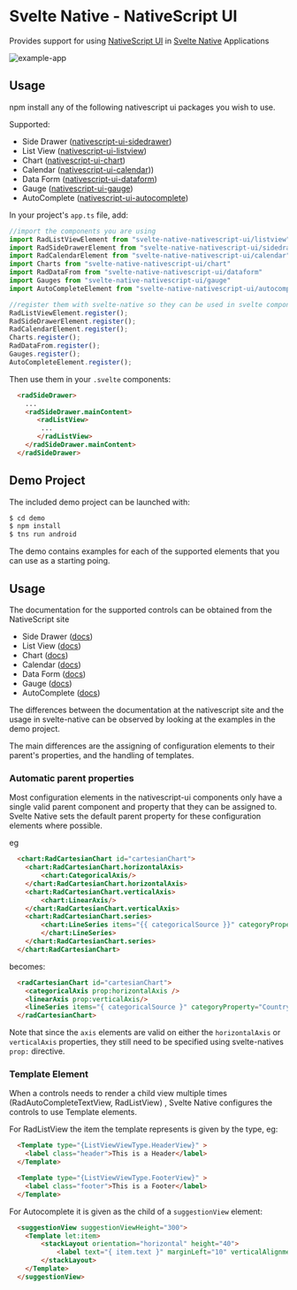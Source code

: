 # Svelte Native - NativeScript UI

Provides support for using [NativeScript UI](https://docs.nativescript.org/ui/overview#nativescript-ui-overview) in [Svelte Native](https://svelte-native.technology) Applications

![example-app](https://raw.githubusercontent.com/halfnelson/svelte-native-nativescript-ui/master/svelte-native-nativescript-ui.gif)

## Usage

npm install any of the following nativescript ui packages you wish to use.

Supported:

  * Side Drawer ([nativescript-ui-sidedrawer](https://www.npmjs.com/package/nativescript-ui-sidedrawer)) 
  * List View ([nativescript-ui-listview](https://www.npmjs.com/package/nativescript-ui-listview)) 
  * Chart ([nativescript-ui-chart](https://www.npmjs.com/package/nativescript-ui-chart))
  * Calendar ([nativescript-ui-calendar](https://www.npmjs.com/package/nativescript-ui-calendar)))
  * Data Form ([nativescript-ui-dataform](https://www.npmjs.com/package/nativescript-ui-dataform))
  * Gauge ([nativescript-ui-gauge](https://www.npmjs.com/package/nativescript-ui-gauge)) 
  * AutoComplete ([nativescript-ui-autocomplete](https://www.npmjs.com/package/nativescript-ui-autocomplete))


In your project's `app.ts` file, add:

```js
//import the components you are using
import RadListViewElement from "svelte-native-nativescript-ui/listview"
import RadSideDrawerElement from "svelte-native-nativescript-ui/sidedrawer"
import RadCalendarElement from "svelte-native-nativescript-ui/calendar"
import Charts from "svelte-native-nativescript-ui/chart"
import RadDataFrom from "svelte-native-nativescript-ui/dataform"
import Gauges from "svelte-native-nativescript-ui/gauge"
import AutoCompleteElement from "svelte-native-nativescript-ui/autocomplete"

//register them with svelte-native so they can be used in svelte components
RadListViewElement.register();
RadSideDrawerElement.register();
RadCalendarElement.register();
Charts.register();
RadDataFrom.register();
Gauges.register();
AutoCompleteElement.register();
```

Then use them in your `.svelte` components: 

```html
  <radSideDrawer>
    ...
    <radSideDrawer.mainContent>
       <radListView>
        ...
       </radListView>
    </radSideDrawer.mainContent>  
  </radSideDrawer>
```

## Demo Project

The included demo project can be launched with:

```sh
$ cd demo
$ npm install
$ tns run android
```

The demo contains examples for each of the supported elements that you can use as a starting poing.


## Usage

The documentation for the supported controls can be obtained from the NativeScript site

  * Side Drawer ([docs](https://docs.nativescript.org/ui/components/SideDrawer/overview))
  * List View  ([docs](https://docs.nativescript.org/ui/components/RadListView))
  * Chart ([docs](https://docs.nativescript.org/ui/components/Chart))
  * Calendar  ([docs](https://docs.nativescript.org/ui/components/Calendar))
  * Data Form  ([docs](https://docs.nativescript.org/ui/components/DataForm/dataform-overview))
  * Gauge  ([docs](https://docs.nativescript.org/ui/components/Gauge/overview))
  * AutoComplete ([docs](https://docs.nativescript.org/ui/components/AutoCompleteTextView/overview))

The differences between the documentation at the nativescript site and the usage in svelte-native can be observed by looking at the examples in the demo project.

The main differences are the assigning of configuration elements to their parent's properties, and the handling of templates.

### Automatic parent properties

Most configuration elements in the nativescript-ui components only have a single valid parent component and property that they can be assigned to. Svelte Native sets the default parent property for these configuration elements where possible.

eg
```html
  <chart:RadCartesianChart id="cartesianChart">
    <chart:RadCartesianChart.horizontalAxis>
        <chart:CategoricalAxis/>
    </chart:RadCartesianChart.horizontalAxis>
    <chart:RadCartesianChart.verticalAxis>
        <chart:LinearAxis/>
    </chart:RadCartesianChart.verticalAxis>
    <chart:RadCartesianChart.series>
        <chart:LineSeries items="{{ categoricalSource }}" categoryProperty="Country" valueProperty="Amount">
        </chart:LineSeries>
    </chart:RadCartesianChart.series>
  </chart:RadCartesianChart>
```
becomes:
```html
  <radCartesianChart id="cartesianChart">
    <categoricalAxis prop:horizontalAxis />
    <linearAxis prop:verticalAxis/>
    <lineSeries items="{ categoricalSource }" categoryProperty="Country" valueProperty="Amount" />
  </radCartesianChart>
```

Note that since the `axis` elements are valid on either the `horizontalAxis` or `verticalAxis` properties, they still need to be specified using svelte-natives `prop:` directive.


### Template Element

When a controls needs to render a child view multiple times (RadAutoCompleteTextView, RadListView) , Svelte Native configures the controls to use Template elements. 

For RadListView the item the template represents is given by the type, eg:

```html
  <Template type="{ListViewViewType.HeaderView}" > 
    <label class="header">This is a Header</label>
  </Template>

  <Template type="{ListViewViewType.FooterView}" > 
    <label class="footer">This is a Footer</label>
  </Template>
```

For Autocomplete it is given as the child of a `suggestionView` element:

```html
  <suggestionView suggestionViewHeight="300">
    <Template let:item>
        <stackLayout orientation="horizontal" height="40">
            <label text="{ item.text }" marginLeft="10" verticalAlignment="center"/>
        </stackLayout>
    </Template>
  </suggestionView>
```

